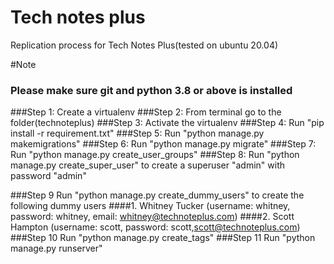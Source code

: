 # Tech notes plus
Replication process for Tech Notes Plus(tested on ubuntu 20.04)

#Note
### Please make sure git and python 3.8 or above is installed

###Step 1: Create a virtualenv
###Step 2: From terminal go to the folder(technoteplus)
###Step 3: Activate the virtualenv
###Step 4: Run "pip install -r requirement.txt"
###Step 5: Run "python manage.py makemigrations"
###Step 6: Run "python manage.py migrate"
###Step 7: Run "python manage.py create_user_groups"
###Step 8: Run "python manage.py create_super_user" to create a superuser "admin" with password "admin"

###Step 9 Run "python manage.py create_dummy_users" to create the following dummy users
####1. Whitney Tucker (username: whitney, password: whitney, email: whitney@technoteplus.com)
####2. Scott Hampton (username: scott, password: scott,scott@technoteplus.com)
###Step 10 Run "python manage.py create_tags"
###Step 11 Run "python manage.py runserver"